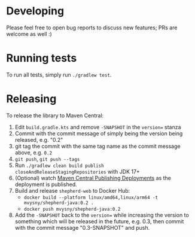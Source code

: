 # Developing

Please feel free to open bug reports to discuss new features; PRs are welcome as well :)

# Running tests

To run all tests, simply run `./gradlew test`.

# Releasing

To release the library to Maven Central:

1. Edit `build.gradle.kts` and remove `-SNAPSHOT` in the `version=` stanza
2. Commit with the commit message of simply being the version being released, e.g. "0.2"
3. git tag the commit with the same tag name as the commit message above, e.g. `0.2`
4. `git push`, `git push --tags`
5. Run `./gradlew clean build publish closeAndReleaseStagingRepositories` with JDK 17+
6. (Optional) watch [Maven Central Publishing Deployments](https://central.sonatype.com/publishing/deployments) as the deployment is published.
7. Build and release `shepherd-web` to Docker Hub:
   - `docker build --platform linux/amd64,linux/arm64 -t mvysny/shepherd-java:0.2 .`
   - `docker push mvysny/shepherd-java:0.2`
8. Add the `-SNAPSHOT` back to the `version=` while increasing the version to something which will be released in the future,
   e.g. 0.3, then commit with the commit message "0.3-SNAPSHOT" and push.

